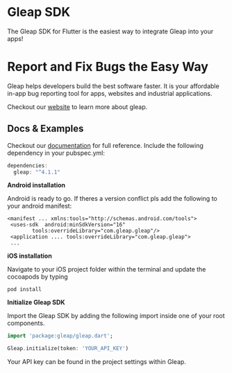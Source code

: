 # Gleap SDK

The Gleap SDK for Flutter is the easiest way to integrate Gleap into your apps!

# Report and Fix Bugs the Easy Way
Gleap helps developers build the best software faster. It is your affordable in-app bug reporting tool for apps, websites and industrial applications.

Checkout our [website](https://gleap.io) to learn more about gleap.

## Docs & Examples

Checkout our [documentation](https://docs.gleap.io/docs/flutter-sdk) for full reference. Include the following dependency in your pubspec.yml:

```dart
dependencies:
  gleap: "^4.1.1"
```

**Android installation**

Android is ready to go. If theres a version conflict pls add the following to your android manifest:
```
<manifest ... xmlns:tools="http://schemas.android.com/tools">
 <uses-sdk  android:minSdkVersion="16"
        tools:overrideLibrary="com.gleap.gleap"/>
 <application .... tools:overrideLibrary="com.gleap.gleap">
 ...
```
**iOS installation**

Navigate to your iOS project folder within the terminal and update the cocoapods by typing

```
pod install
```

**Initialize Gleap SDK**

Import the Gleap SDK by adding the following import inside one of your root components.

```dart
import 'package:gleap/gleap.dart';
```

```dart
Gleap.initialize(token: 'YOUR_API_KEY')
```

Your API key can be found in the project settings within Gleap.
